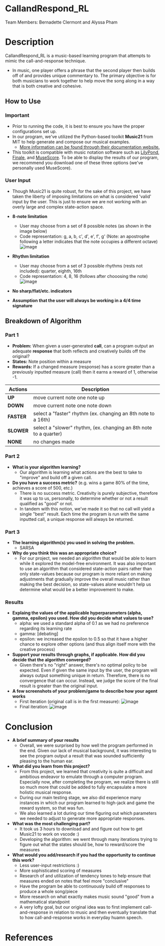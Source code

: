 # CallandRespond_RL
Team Members: Bernadette Clermont and Alyssa Pham
# Description
CallandRespond_RL is a music-based learning program that attempts to mimic the call-and-response technique.
- In music, one player offers a phrase that the second player then builds off of and provides unique commentary to. The primary objective is for both musicians to work together to help move the song along in a way that is both creative and cohesive.
## How to Use
### Important
- Prior to running the code, it is best to ensure you have the proper configurations set up. 
- In our program, we've utilized the Python-based toolkit **Music21** from MIT to help generate and compose our musical examples. 
  - [More information can be found through their documentation website.](http://web.mit.edu/music21/doc/index.html)
- This toolkit is compatible with music notation software such as [LilyPond](http://lilypond.org/), [Finale](https://www.finalemusic.com/), and [MuseScore](https://musescore.org/en). To be able to display the results of our program, we recommend you download one of these three options (we've personally used MuseScore).
### User Input
- Though Music21 is quite robust, for the sake of this project, we have taken the liberty of imposing limitations on what is considered 'valid' input by the user. This is just to ensure we are not working with an overly large and complex state-action space.
- **8-note limitation**
  - User may choose from a set of 8 possible notes (as shown in the image below)
  - Code representation: g, a, b, c', d', e', f', g'  (Note: an apostrophe following a letter indicates that the note occupies a different octave) 
  ![image](https://user-images.githubusercontent.com/48339547/116928339-8c70cb80-ac22-11eb-84d3-4e569ff2641c.png)
- **Rhythm limitation**
  - User may choose from a set of 3 possible rhythms (rests not included): quarter, eighth, 16th
  - Code representation: 4, 8, 16 (follows after chooosing the note)
  ![image](https://user-images.githubusercontent.com/48339547/116947073-6eff2a00-ac41-11eb-8339-b092f7b8f658.png)

- **No sharp/flat/etc. indicators**
- **Assumption that the user will always be working in a 4/4 time signature**

## Breakdown of Algorithm 
### Part 1
- **Problem:** When given a user-generated **call**, can a program output an adequate **response** that both reflects and creatively builds off the original?
- **States:** Note position within a measure
- **Rewards:** If a changed measure (response) has a score greater than a previously inputted measure (call) then it earns a reward of 1, otherwise -1.
  
| Actions | Description |
| ------------- | ------------- |
| **UP**  | move current note one note up  |
| **DOWN** | move current note one note down  |
| **FASTER** | select a "faster" rhythm (ex. changing an 8th note to a 16th)  |
| **SLOWER** | select a "slower" rhythm, (ex. changing an 8th note to a quarter)  |
| **NONE** | no changes made |

### Part 2
- **What is your algorithm learning?**
  - Our algorithm is learning what actions are the best to take to "improve" and build off a given call.
- **Do you have a success metric?** (e.g. wins a game 80% of the time, achieves a score of 500, etc.)
  - There is no success metric. Creativity is purely subjective, therefore it was up to us, personally, to determine whether or not a result qualified as "good" or not.
  - In tandem with this notion, we've made it so that no call will yield a single "best" result. Each time the program is run with the same inputted call, a unique response will always be returned.

### Part 3
- **The learning algorithm(s) you used in solving the problem.**
  - SARSA
- **Why do you think this was an appropriate choice?**
  - For our project, we needed an algorithm that would be able to learn while it explored the model-free environment. It was also important to use an algorithm that considered state-action pairs rather than only state-values because our program is more reliant on making adjustments that gradually improve the overall music rather than making the best decision, so state-values alone wouldn't help us determine what would be a better improvement to make.

### Results
 - **Explaing the values of the applicable hyperparameters (alpha, gamma, epsilon) you used. How did you decide what values to use?**
   -  alpha: we used a standard alpha of 0.1 as we had no preference regarding its learning rate 
   -  gamma: [debating]
   -  epsilon: we increased the epsilon to 0.5 so that it have a higher chance to explore other options (and thus align itself more with the creative process)
 - **Support your results through graphs, if applicable. How did you decide that the algorithm converged?**
   - Given there's no "right" answer, there's no optimal policy to be expected. Even if given the same input by the user, the program will always output something unique in return. Therefore, there is no convergence that can occur. Instead, we judge the score of the final result is greater than the original input. 
 - **A few screenshots of your problem/game to describe how your agent works**
   - First iteration (original call is in the first measure):
   ![image](https://user-images.githubusercontent.com/48339547/117162495-6cf3b300-ad88-11eb-93da-5589931b125f.png)
   - Final iteration:
  ![image](https://user-images.githubusercontent.com/48339547/117162537-78df7500-ad88-11eb-977b-5e3cd0b45fbc.png)
   
# Conclusion
- **A brief summary of your results**
  - Overall, we were surprised by how well the program performed in the end. Given our lack of musical background, it was interesting to see the program output a result that was sounded sufficiently pleasing to the human ear.
- **What did you learn from this project?**
  - From this project, we learned that creativity is quite a difficult and ambitious endeavor to emulate through a computer program. Especially now, after completing the program, we realize there is still so much more that could be added to fully encapsulate a more holistic musical response. 
  - During our main testing stage, we also did experience many instances in which our program learned to high-jack and game the reward system, so that was fun.
  - We also learned a lot during our time figuring out which parameters we needed to adjust to generate more appropriate responses. 
- **What was the most challenging part?**
  - It took us 3 hours to download and and figure out how to get Music21 to work on vscode :)
  - Developing the algorithm: we went through many iterations trying to figure out what the states should be, how to reward/score the measures
- **What would you add/research if you had the opportunity to continue this work?**
  - Less user-input restrictions :)
  - More sophisticated scoring of measures
  - Research of and utilization of tendency tones to help ensure that measures ended on notes that feel more "conclusive"
  - Have the program be able to continuously build off responses to produce a whole song/piece
  - More research on what exactly makes music sound "good" from a mathematical standpoint
  - A very lofty goal, but our original idea was to first implement call-and-response in relation to music and then eventually translate that to how call-and-response works in everyday huamn speech.

# References

